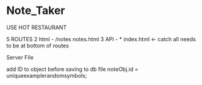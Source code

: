 # Note_Taker

USE HOT RESTAURANT

5 ROUTES
2 html - /notes notes.html
3 API - * index.html <- catch all needs to be at bottom of routes

Server File

add ID to object before saving to db file
noteObj.id = uniqueexamplerandomsymbols;
